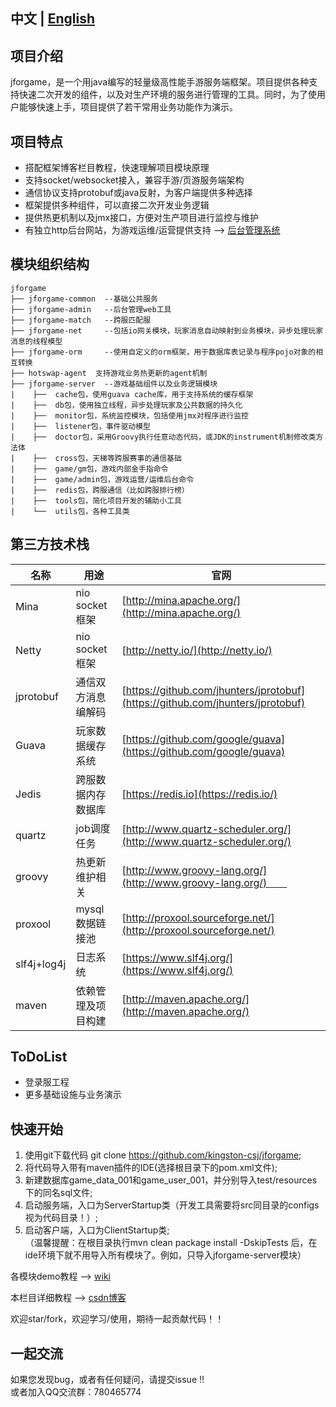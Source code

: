 ﻿  ## 中文 | [English](README_EN.md)  

  ## 项目介绍　　
  jforgame，是一个用java编写的轻量级高性能手游服务端框架。项目提供各种支持快速二次开发的组件，以及对生产环境的服务进行管理的工具。同时，为了使用户能够快速上手，项目提供了若干常用业务功能作为演示。

  ## 项目特点  
  * 搭配框架博客栏目教程，快速理解项目模块原理  
  * 支持socket/websocket接入，兼容手游/页游服务端架构  
  * 通信协议支持protobuf或java反射，为客户端提供多种选择   
  * 框架提供多种组件，可以直接二次开发业务逻辑  
  * 提供热更机制以及jmx接口，方便对生产项目进行监控与维护   
  * 有独立http后台网站，为游戏运维/运营提供支持  --> [后台管理系统](https://github.com/kingston-csj/gamekeeper)  


  ## 模块组织结构  
  ``` 
  jforgame
  ├── jforgame-common  --基础公共服务  
  ├── jforgame-admin   --后台管理web工具  
  ├── jforgame-match   --跨服匹配服       
  ├── jforgame-net     --包括io网关模块，玩家消息自动映射到业务模块，异步处理玩家消息的线程模型      
  ├── jforgame-orm     --使用自定义的orm框架，用于数据库表记录与程序pojo对象的相互转换        
  ├── hotswap-agent  支持游戏业务热更新的agent机制  
  ├── jforgame-server  --游戏基础组件以及业务逻辑模块  
  |    ├──  cache包，使用guava cache库，用于支持系统的缓存框架    
  |    ├──  db包，使用独立线程，异步处理玩家及公共数据的持久化  
  |    ├──  monitor包，系统监控模块，包括使用jmx对程序进行监控  
  |    ├──  listener包，事件驱动模型  
  |    ├──  doctor包，采用Groovy执行任意动态代码，或JDK的instrument机制修改类方法体 
  |    ├──  cross包，天梯等跨服赛事的通信基础 
  |    ├──  game/gm包，游戏内部金手指命令
  |    ├──  game/admin包，游戏运营/运维后台命令  
  |    ├──  redis包，跨服通信（比如跨服排行榜）  
  |    ├──  tools包，简化项目开发的辅助小工具  
  |    └──  utils包，各种工具类    
  ```


  ## 第三方技术栈 
  名称 | 用途 | 官网  
  ----|------|----     
  Mina | nio socket 框架 | [http://mina.apache.org/](http://mina.apache.org/)  
  Netty | nio socket 框架 | [http://netty.io/](http://netty.io/)   
  jprotobuf | 通信双方消息编解码 | [https://github.com/jhunters/jprotobuf](https://github.com/jhunters/jprotobuf)  
  Guava | 玩家数据缓存系统 | [https://github.com/google/guava](https://github.com/google/guava)  
  Jedis | 跨服数据内存数据库 | [https://redis.io](https://redis.io/)  
  quartz | job调度任务 | [http://www.quartz-scheduler.org/](http://www.quartz-scheduler.org/) 
  groovy | 热更新维护相关 | [http://www.groovy-lang.org/](http://www.groovy-lang.org/)　　  
  proxool | mysql数据链接池 | [http://proxool.sourceforge.net/](http://proxool.sourceforge.net/)   
  slf4j+log4j | 日志系统 | [https://www.slf4j.org/](https://www.slf4j.org/)  
  maven | 依赖管理及项目构建 | [http://maven.apache.org/](http://maven.apache.org/)  


  ## ToDoList    
  * 登录服工程  
  * 更多基础设施与业务演示  


  ## 快速开始  
  1. 使用git下载代码 git clone https://github.com/kingston-csj/jforgame;  
  2. 将代码导入带有maven插件的IDE(选择根目录下的pom.xml文件);  
  3. 新建数据库game_data_001和game_user_001，并分别导入test/resources下的同名sql文件;  
  4. 启动服务端，入口为ServerStartup类（开发工具需要将src同目录的configs视为代码目录！）;  
  5. 启动客户端，入口为ClientStartup类;  
  （温馨提醒：在根目录执行mvn clean package install -DskipTests 后，在ide环境下就不用导入所有模块了。例如，只导入jforgame-server模块）


  各模块demo教程 --> [wiki](https://github.com/kingston-csj/jforgame/wiki/Examples)  

  本栏目详细教程 --> [csdn博客](http://blog.csdn.net/column/details/16043.html)

  欢迎star/fork，欢迎学习/使用，期待一起贡献代码！！

  ## 一起交流
  如果您发现bug，或者有任何疑问，请提交issue !!  
  或者加入QQ交流群：780465774

